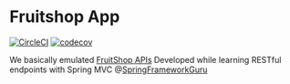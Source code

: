 # Fruitshop App

[![CircleCI](https://circleci.com/gh/kamranalinitb/spring5-fruitshop-app/tree/master.svg?style=shield)](https://circleci.com/gh/kamranalinitb/spring5-fruitshop-app/tree/master)  [![codecov](https://codecov.io/gh/kamranalinitb/spring5-fruitshop-app/branch/master/graph/badge.svg)](https://codecov.io/gh/kamranalinitb/spring5-fruitshop-app)

We basically emulated [FruitShop APIs](https://api.predic8.de/shop/docs)
Developed while learning RESTful endpoints with Spring MVC @[SpringFrameworkGuru](https://courses.springframework.guru/p/spring-framework-5-begginer-to-guru)